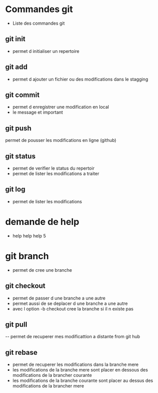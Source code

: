 # Commandes git
- Liste des commandes git

## git init
- permet d initialiser un repertoire

## git add 
- permet d ajouter un fichier ou des modifications dans le stagging

## git commit
- permet d enregistrer une modification en local
- le message et important

## git push
permet de pousser les modifications en ligne (github)

## git status 
- permet de verifier le status du repertoir
- permet de lister les modifications a traiter

## git log
- permet de lister les modifications

# demande de help
- help help help 5

# git branch
- permet de cree une branche

## git checkout 
- permet de passer d une branche a une autre
- permet aussi de se deplacer d une branche a une autre
- avec l option -b checkout cree la branche si il n existe pas
## git pull
-- permet de recuperer mes modificattion a distante from git hub
## git rebase 
- permet de recuperer les modifications dans la branche mere
-  les modifications de la branche mere sont placer en dessous des modifications de la brancher courante
- les modifications de la branche courante sont placer au dessus des modifications de la brancher mere

